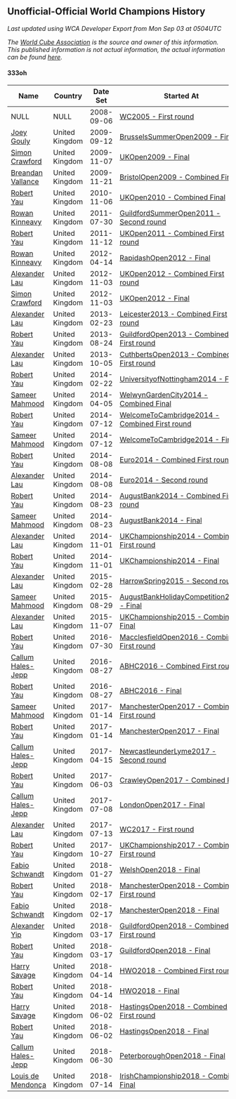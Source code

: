 ## Unofficial-Official World Champions History

*Last updated using WCA Developer Export from Mon Sep 03 at 0504UTC*

*The [World Cube Association](https://www.worldcubeassociation.org) is the source and owner of this information. This published information is not actual information, the actual information can be found [here](https://www.worldcubeassociation.org/results).*

#### 333oh

|Name|Country|Date Set|Started At|Ended At|Days Held|  
|--|--|--|--|--|--|  
|NULL|NULL|2008-09-06|[WC2005 - First round](https://www.worldcubeassociation.org/competitions/WC2005/results/all#e333oh_1)|1 year passed|365|  
|[Joey Gouly](https://www.worldcubeassociation.org/persons/2007GOUL01)|United Kingdom|2009-09-12|[BrusselsSummerOpen2009 - Final](https://www.worldcubeassociation.org/competitions/BrusselsSummerOpen2009/results/all#e333oh_f)|[UKOpen2009 - Final](https://www.worldcubeassociation.org/competitions/UKOpen2009/results/all#e333oh_f)|55|  
|[Simon Crawford](https://www.worldcubeassociation.org/persons/2008CRAW01)|United Kingdom|2009-11-07|[UKOpen2009 - Final](https://www.worldcubeassociation.org/competitions/UKOpen2009/results/all#e333oh_f)|[BristolOpen2009 - Combined Final](https://www.worldcubeassociation.org/competitions/BristolOpen2009/results/all#e333oh_c)|15|  
|[Breandan Vallance](https://www.worldcubeassociation.org/persons/2007VALL01)|United Kingdom|2009-11-21|[BristolOpen2009 - Combined Final](https://www.worldcubeassociation.org/competitions/BristolOpen2009/results/all#e333oh_c)|[UKOpen2010 - Combined Final](https://www.worldcubeassociation.org/competitions/UKOpen2010/results/all#e333oh_c)|350|  
|[Robert Yau](https://www.worldcubeassociation.org/persons/2009YAUR01)|United Kingdom|2010-11-06|[UKOpen2010 - Combined Final](https://www.worldcubeassociation.org/competitions/UKOpen2010/results/all#e333oh_c)|[GuildfordSummerOpen2011 - Second round](https://www.worldcubeassociation.org/competitions/GuildfordSummerOpen2011/results/all#e333oh_2)|266|  
|[Rowan Kinneavy](https://www.worldcubeassociation.org/persons/2008KINN01)|United Kingdom|2011-07-30|[GuildfordSummerOpen2011 - Second round](https://www.worldcubeassociation.org/competitions/GuildfordSummerOpen2011/results/all#e333oh_2)|[UKOpen2011 - Combined First round](https://www.worldcubeassociation.org/competitions/UKOpen2011/results/all#e333oh_d)|105|  
|[Robert Yau](https://www.worldcubeassociation.org/persons/2009YAUR01)|United Kingdom|2011-11-12|[UKOpen2011 - Combined First round](https://www.worldcubeassociation.org/competitions/UKOpen2011/results/all#e333oh_d)|[RapidashOpen2012 - Final](https://www.worldcubeassociation.org/competitions/RapidashOpen2012/results/all#e333oh_f)|154|  
|[Rowan Kinneavy](https://www.worldcubeassociation.org/persons/2008KINN01)|United Kingdom|2012-04-14|[RapidashOpen2012 - Final](https://www.worldcubeassociation.org/competitions/RapidashOpen2012/results/all#e333oh_f)|[UKOpen2012 - Combined First round](https://www.worldcubeassociation.org/competitions/UKOpen2012/results/all#e333oh_d)|203|  
|[Alexander Lau](https://www.worldcubeassociation.org/persons/2011LAUA01)|United Kingdom|2012-11-03|[UKOpen2012 - Combined First round](https://www.worldcubeassociation.org/competitions/UKOpen2012/results/all#e333oh_d)|[UKOpen2012 - Final](https://www.worldcubeassociation.org/competitions/UKOpen2012/results/all#e333oh_f)|0|  
|[Simon Crawford](https://www.worldcubeassociation.org/persons/2008CRAW01)|United Kingdom|2012-11-03|[UKOpen2012 - Final](https://www.worldcubeassociation.org/competitions/UKOpen2012/results/all#e333oh_f)|[Leicester2013 - Combined First round](https://www.worldcubeassociation.org/competitions/Leicester2013/results/all#e333oh_d)|112|  
|[Alexander Lau](https://www.worldcubeassociation.org/persons/2011LAUA01)|United Kingdom|2013-02-23|[Leicester2013 - Combined First round](https://www.worldcubeassociation.org/competitions/Leicester2013/results/all#e333oh_d)|[GuildfordOpen2013 - Combined First round](https://www.worldcubeassociation.org/competitions/GuildfordOpen2013/results/all#e333oh_d)|182|  
|[Robert Yau](https://www.worldcubeassociation.org/persons/2009YAUR01)|United Kingdom|2013-08-24|[GuildfordOpen2013 - Combined First round](https://www.worldcubeassociation.org/competitions/GuildfordOpen2013/results/all#e333oh_d)|[CuthbertsOpen2013 - Combined First round](https://www.worldcubeassociation.org/competitions/CuthbertsOpen2013/results/all#e333oh_d)|42|  
|[Alexander Lau](https://www.worldcubeassociation.org/persons/2011LAUA01)|United Kingdom|2013-10-05|[CuthbertsOpen2013 - Combined First round](https://www.worldcubeassociation.org/competitions/CuthbertsOpen2013/results/all#e333oh_d)|[UniversityofNottingham2014 - Final](https://www.worldcubeassociation.org/competitions/UniversityofNottingham2014/results/all#e333oh_f)|140|  
|[Robert Yau](https://www.worldcubeassociation.org/persons/2009YAUR01)|United Kingdom|2014-02-22|[UniversityofNottingham2014 - Final](https://www.worldcubeassociation.org/competitions/UniversityofNottingham2014/results/all#e333oh_f)|[WelwynGardenCity2014 - Combined Final](https://www.worldcubeassociation.org/competitions/WelwynGardenCity2014/results/all#e333oh_c)|42|  
|[Sameer Mahmood](https://www.worldcubeassociation.org/persons/2013MAHM02)|United Kingdom|2014-04-05|[WelwynGardenCity2014 - Combined Final](https://www.worldcubeassociation.org/competitions/WelwynGardenCity2014/results/all#e333oh_c)|[WelcomeToCambridge2014 - Combined First round](https://www.worldcubeassociation.org/competitions/WelcomeToCambridge2014/results/all#e333oh_d)|98|  
|[Robert Yau](https://www.worldcubeassociation.org/persons/2009YAUR01)|United Kingdom|2014-07-12|[WelcomeToCambridge2014 - Combined First round](https://www.worldcubeassociation.org/competitions/WelcomeToCambridge2014/results/all#e333oh_d)|[WelcomeToCambridge2014 - Final](https://www.worldcubeassociation.org/competitions/WelcomeToCambridge2014/results/all#e333oh_f)|0|  
|[Sameer Mahmood](https://www.worldcubeassociation.org/persons/2013MAHM02)|United Kingdom|2014-07-12|[WelcomeToCambridge2014 - Final](https://www.worldcubeassociation.org/competitions/WelcomeToCambridge2014/results/all#e333oh_f)|[Euro2014 - Combined First round](https://www.worldcubeassociation.org/competitions/Euro2014/results/all#e333oh_d)|28|  
|[Robert Yau](https://www.worldcubeassociation.org/persons/2009YAUR01)|United Kingdom|2014-08-08|[Euro2014 - Combined First round](https://www.worldcubeassociation.org/competitions/Euro2014/results/all#e333oh_d)|[Euro2014 - Second round](https://www.worldcubeassociation.org/competitions/Euro2014/results/all#e333oh_2)|0|  
|[Alexander Lau](https://www.worldcubeassociation.org/persons/2011LAUA01)|United Kingdom|2014-08-08|[Euro2014 - Second round](https://www.worldcubeassociation.org/competitions/Euro2014/results/all#e333oh_2)|[AugustBank2014 - Combined First round](https://www.worldcubeassociation.org/competitions/AugustBank2014/results/all#e333oh_d)|15|  
|[Robert Yau](https://www.worldcubeassociation.org/persons/2009YAUR01)|United Kingdom|2014-08-23|[AugustBank2014 - Combined First round](https://www.worldcubeassociation.org/competitions/AugustBank2014/results/all#e333oh_d)|[AugustBank2014 - Final](https://www.worldcubeassociation.org/competitions/AugustBank2014/results/all#e333oh_f)|0|  
|[Sameer Mahmood](https://www.worldcubeassociation.org/persons/2013MAHM02)|United Kingdom|2014-08-23|[AugustBank2014 - Final](https://www.worldcubeassociation.org/competitions/AugustBank2014/results/all#e333oh_f)|[UKChampionship2014 - Combined First round](https://www.worldcubeassociation.org/competitions/UKChampionship2014/results/all#e333oh_d)|69|  
|[Alexander Lau](https://www.worldcubeassociation.org/persons/2011LAUA01)|United Kingdom|2014-11-01|[UKChampionship2014 - Combined First round](https://www.worldcubeassociation.org/competitions/UKChampionship2014/results/all#e333oh_d)|[UKChampionship2014 - Final](https://www.worldcubeassociation.org/competitions/UKChampionship2014/results/all#e333oh_f)|0|  
|[Robert Yau](https://www.worldcubeassociation.org/persons/2009YAUR01)|United Kingdom|2014-11-01|[UKChampionship2014 - Final](https://www.worldcubeassociation.org/competitions/UKChampionship2014/results/all#e333oh_f)|[HarrowSpring2015 - Second round](https://www.worldcubeassociation.org/competitions/HarrowSpring2015/results/all#e333oh_2)|119|  
|[Alexander Lau](https://www.worldcubeassociation.org/persons/2011LAUA01)|United Kingdom|2015-02-28|[HarrowSpring2015 - Second round](https://www.worldcubeassociation.org/competitions/HarrowSpring2015/results/all#e333oh_2)|[AugustBankHolidayCompetition2015 - Final](https://www.worldcubeassociation.org/competitions/AugustBankHolidayCompetition2015/results/all#e333oh_f)|182|  
|[Sameer Mahmood](https://www.worldcubeassociation.org/persons/2013MAHM02)|United Kingdom|2015-08-29|[AugustBankHolidayCompetition2015 - Final](https://www.worldcubeassociation.org/competitions/AugustBankHolidayCompetition2015/results/all#e333oh_f)|[UKChampionship2015 - Combined Final](https://www.worldcubeassociation.org/competitions/UKChampionship2015/results/all#e333oh_c)|70|  
|[Alexander Lau](https://www.worldcubeassociation.org/persons/2011LAUA01)|United Kingdom|2015-11-07|[UKChampionship2015 - Combined Final](https://www.worldcubeassociation.org/competitions/UKChampionship2015/results/all#e333oh_c)|[MacclesfieldOpen2016 - Combined First round](https://www.worldcubeassociation.org/competitions/MacclesfieldOpen2016/results/all#e333oh_d)|266|  
|[Robert Yau](https://www.worldcubeassociation.org/persons/2009YAUR01)|United Kingdom|2016-07-30|[MacclesfieldOpen2016 - Combined First round](https://www.worldcubeassociation.org/competitions/MacclesfieldOpen2016/results/all#e333oh_d)|[ABHC2016 - Combined First round](https://www.worldcubeassociation.org/competitions/ABHC2016/results/all#e333oh_d)|28|  
|[Callum Hales-Jepp](https://www.worldcubeassociation.org/persons/2012HALE01)|United Kingdom|2016-08-27|[ABHC2016 - Combined First round](https://www.worldcubeassociation.org/competitions/ABHC2016/results/all#e333oh_d)|[ABHC2016 - Final](https://www.worldcubeassociation.org/competitions/ABHC2016/results/all#e333oh_f)|0|  
|[Robert Yau](https://www.worldcubeassociation.org/persons/2009YAUR01)|United Kingdom|2016-08-27|[ABHC2016 - Final](https://www.worldcubeassociation.org/competitions/ABHC2016/results/all#e333oh_f)|[ManchesterOpen2017 - Combined First round](https://www.worldcubeassociation.org/competitions/ManchesterOpen2017/results/all#e333oh_d)|140|  
|[Sameer Mahmood](https://www.worldcubeassociation.org/persons/2013MAHM02)|United Kingdom|2017-01-14|[ManchesterOpen2017 - Combined First round](https://www.worldcubeassociation.org/competitions/ManchesterOpen2017/results/all#e333oh_d)|[ManchesterOpen2017 - Final](https://www.worldcubeassociation.org/competitions/ManchesterOpen2017/results/all#e333oh_f)|0|  
|[Robert Yau](https://www.worldcubeassociation.org/persons/2009YAUR01)|United Kingdom|2017-01-14|[ManchesterOpen2017 - Final](https://www.worldcubeassociation.org/competitions/ManchesterOpen2017/results/all#e333oh_f)|[NewcastleunderLyme2017 - Second round](https://www.worldcubeassociation.org/competitions/NewcastleunderLyme2017/results/all#e333oh_2)|91|  
|[Callum Hales-Jepp](https://www.worldcubeassociation.org/persons/2012HALE01)|United Kingdom|2017-04-15|[NewcastleunderLyme2017 - Second round](https://www.worldcubeassociation.org/competitions/NewcastleunderLyme2017/results/all#e333oh_2)|[CrawleyOpen2017 - Combined Final](https://www.worldcubeassociation.org/competitions/CrawleyOpen2017/results/all#e333oh_c)|49|  
|[Robert Yau](https://www.worldcubeassociation.org/persons/2009YAUR01)|United Kingdom|2017-06-03|[CrawleyOpen2017 - Combined Final](https://www.worldcubeassociation.org/competitions/CrawleyOpen2017/results/all#e333oh_c)|[LondonOpen2017 - Final](https://www.worldcubeassociation.org/competitions/LondonOpen2017/results/all#e333oh_f)|35|  
|[Callum Hales-Jepp](https://www.worldcubeassociation.org/persons/2012HALE01)|United Kingdom|2017-07-08|[LondonOpen2017 - Final](https://www.worldcubeassociation.org/competitions/LondonOpen2017/results/all#e333oh_f)|[WC2017 - First round](https://www.worldcubeassociation.org/competitions/WC2017/results/all#e333oh_1)|7|  
|[Alexander Lau](https://www.worldcubeassociation.org/persons/2011LAUA01)|United Kingdom|2017-07-13|[WC2017 - First round](https://www.worldcubeassociation.org/competitions/WC2017/results/all#e333oh_1)|[UKChampionship2017 - Combined First round](https://www.worldcubeassociation.org/competitions/UKChampionship2017/results/all#e333oh_d)|105|  
|[Robert Yau](https://www.worldcubeassociation.org/persons/2009YAUR01)|United Kingdom|2017-10-27|[UKChampionship2017 - Combined First round](https://www.worldcubeassociation.org/competitions/UKChampionship2017/results/all#e333oh_d)|[WelshOpen2018 - Final](https://www.worldcubeassociation.org/competitions/WelshOpen2018/results/all#e333oh_f)|91|  
|[Fabio Schwandt](https://www.worldcubeassociation.org/persons/2014SCHW02)|United Kingdom|2018-01-27|[WelshOpen2018 - Final](https://www.worldcubeassociation.org/competitions/WelshOpen2018/results/all#e333oh_f)|[ManchesterOpen2018 - Combined First round](https://www.worldcubeassociation.org/competitions/ManchesterOpen2018/results/all#e333oh_d)|21|  
|[Robert Yau](https://www.worldcubeassociation.org/persons/2009YAUR01)|United Kingdom|2018-02-17|[ManchesterOpen2018 - Combined First round](https://www.worldcubeassociation.org/competitions/ManchesterOpen2018/results/all#e333oh_d)|[ManchesterOpen2018 - Final](https://www.worldcubeassociation.org/competitions/ManchesterOpen2018/results/all#e333oh_f)|0|  
|[Fabio Schwandt](https://www.worldcubeassociation.org/persons/2014SCHW02)|United Kingdom|2018-02-17|[ManchesterOpen2018 - Final](https://www.worldcubeassociation.org/competitions/ManchesterOpen2018/results/all#e333oh_f)|[GuildfordOpen2018 - Combined First round](https://www.worldcubeassociation.org/competitions/GuildfordOpen2018/results/all#e333oh_d)|28|  
|[Alexander Yip](https://www.worldcubeassociation.org/persons/2015YIPA01)|United Kingdom|2018-03-17|[GuildfordOpen2018 - Combined First round](https://www.worldcubeassociation.org/competitions/GuildfordOpen2018/results/all#e333oh_d)|[GuildfordOpen2018 - Final](https://www.worldcubeassociation.org/competitions/GuildfordOpen2018/results/all#e333oh_f)|0|  
|[Robert Yau](https://www.worldcubeassociation.org/persons/2009YAUR01)|United Kingdom|2018-03-17|[GuildfordOpen2018 - Final](https://www.worldcubeassociation.org/competitions/GuildfordOpen2018/results/all#e333oh_f)|[HWO2018 - Combined First round](https://www.worldcubeassociation.org/competitions/HWO2018/results/all#e333oh_d)|28|  
|[Harry Savage](https://www.worldcubeassociation.org/persons/2013SAVA01)|United Kingdom|2018-04-14|[HWO2018 - Combined First round](https://www.worldcubeassociation.org/competitions/HWO2018/results/all#e333oh_d)|[HWO2018 - Final](https://www.worldcubeassociation.org/competitions/HWO2018/results/all#e333oh_f)|0|  
|[Robert Yau](https://www.worldcubeassociation.org/persons/2009YAUR01)|United Kingdom|2018-04-14|[HWO2018 - Final](https://www.worldcubeassociation.org/competitions/HWO2018/results/all#e333oh_f)|[HastingsOpen2018 - Combined First round](https://www.worldcubeassociation.org/competitions/HastingsOpen2018/results/all#e333oh_d)|49|  
|[Harry Savage](https://www.worldcubeassociation.org/persons/2013SAVA01)|United Kingdom|2018-06-02|[HastingsOpen2018 - Combined First round](https://www.worldcubeassociation.org/competitions/HastingsOpen2018/results/all#e333oh_d)|[HastingsOpen2018 - Final](https://www.worldcubeassociation.org/competitions/HastingsOpen2018/results/all#e333oh_f)|0|  
|[Robert Yau](https://www.worldcubeassociation.org/persons/2009YAUR01)|United Kingdom|2018-06-02|[HastingsOpen2018 - Final](https://www.worldcubeassociation.org/competitions/HastingsOpen2018/results/all#e333oh_f)|[PeterboroughOpen2018 - Final](https://www.worldcubeassociation.org/competitions/PeterboroughOpen2018/results/all#e333oh_f)|28|  
|[Callum Hales-Jepp](https://www.worldcubeassociation.org/persons/2012HALE01)|United Kingdom|2018-06-30|[PeterboroughOpen2018 - Final](https://www.worldcubeassociation.org/competitions/PeterboroughOpen2018/results/all#e333oh_f)|[IrishChampionship2018 - Combined Final](https://www.worldcubeassociation.org/competitions/IrishChampionship2018/results/all#e333oh_c)|14|  
|[Louis de Mendonça](https://www.worldcubeassociation.org/persons/2013MEND03)|United Kingdom|2018-07-14|[IrishChampionship2018 - Combined Final](https://www.worldcubeassociation.org/competitions/IrishChampionship2018/results/all#e333oh_c)|Ongoing|51|  
